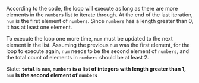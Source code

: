 According to the code, the loop will execute as long as there are more elements in the `numbers` list to iterate through. At the end of the last iteration, `num` is the first element of `numbers`. Since `numbers` has a length greater than 0, it has at least one element.

To execute the loop one more time, `num` must be updated to the next element in the list. Assuming the previous `num` was the first element, for the loop to execute again, `num` needs to be the second element of `numbers`, and the total count of elements in `numbers` should be at least 2.

State: **`total` is `num`, `numbers` is a list of integers with length greater than 1, `num` is the second element of `numbers`**